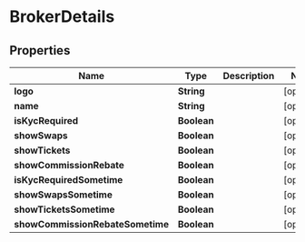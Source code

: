 # BrokerDetails

## Properties
Name | Type | Description | Notes
------------ | ------------- | ------------- | -------------
**logo** | **String** |  |  [optional]
**name** | **String** |  |  [optional]
**isKycRequired** | **Boolean** |  |  [optional]
**showSwaps** | **Boolean** |  |  [optional]
**showTickets** | **Boolean** |  |  [optional]
**showCommissionRebate** | **Boolean** |  |  [optional]
**isKycRequiredSometime** | **Boolean** |  |  [optional]
**showSwapsSometime** | **Boolean** |  |  [optional]
**showTicketsSometime** | **Boolean** |  |  [optional]
**showCommissionRebateSometime** | **Boolean** |  |  [optional]
